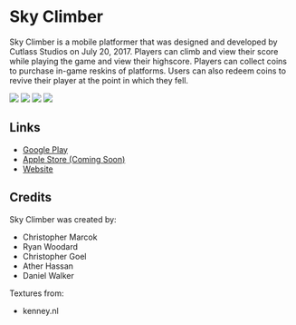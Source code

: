 # Sky Climber

Sky Climber is a mobile platformer that was designed and developed by Cutlass Studios on July 20, 2017. Players can climb and view their score while playing the game and view their highscore. Players can collect coins to purchase in-game reskins of platforms. Users can also redeem coins to revive their player at the point in which they fell.

![](https://lh3.googleusercontent.com/Tv4bvpdiN_tcrxRenk7GPS2jnejfUlAbzscL_FvIZ2ksiOQPGM4lIRiYUnIIMLaoM28=h900-rw)
![](https://lh3.googleusercontent.com/QUm8dHP8RnOywNdxcLZmur1k7Y5yCEHqlD8XjiflhfhCn1cNlWLx8o3a8Y8elqOOzQ=h900-rw)
![](https://lh3.googleusercontent.com/31SOPL8eapU7b69AOfY_V-F3SOgTTecLB2fveEYnPL0lM-ovVgVgE3jLCYXR2kgTFg=h900-rw)
![](https://lh3.googleusercontent.com/biv6KuGYxytzjZ7Qxfee9Q_XzvLZ22RZRDK6h0S88jML92Qjg8dhmME4VHu0Kfd9pqfu=h900-rw)

## Links
* [Google Play](https://play.google.com/store/apps/details?id=com.cutlassstudios.test&hl=en)
* [Apple Store (Coming Soon)]()
* [Website](https://cutlass-studios.github.io)

## Credits
Sky Climber was created by:
- Christopher Marcok
- Ryan Woodard
- Christopher Goel
- Ather Hassan
- Daniel Walker

Textures from:
- kenney.nl
